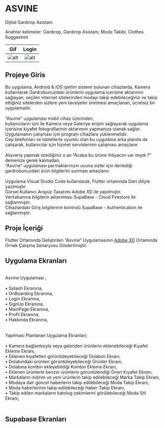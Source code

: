 # ASVINE
Dijital Gardırop Asistanı 

Anahtar kelimeler: Gardırop, Gardırop Asistanı, Moda Takibi, Clothes Suggestion

Gif             |  Login
:-------------------------:|:-------------------------:
![alt](https://github.com/atakandenzakdmr/FSC-Asvine/blob/main/asvine/github/asvine_gif.gif?raw=true)  |  ![alt](https://github.com/atakandenzakdmr/FSC-Asvine/blob/main/asvine/github/asvine_login.png?raw=true)

## Projeye Giris

Bu uygulama, Android & iOS işletim sistemi bulunan cihazlarda, Kamera kullanılarak Gardrobunuzdaki ürünlerin uygulama içerisine aktarmını sağlayan, seçilen internet sitelerinden modayı takip edebileceğiniz ve takip ettiğiniz sitelerden sizlere yeni tavsiyeler üretmesi amaçlanan, ücretsiz bir uygulamadır. <br>
<br>
“Asvine” uygulaması mobil cihaz üzerinden, <br> kullanıcıların izni ile Kamera veya Galeriye erişim sağlayarak uygulama içerisine kiyafet fotograflarinin aktarımını yapmanıza olanak sağlar.<br>Uygulamanın çalışması için program cihazlara yüklenmelidir. <br> Cep telefonları ve tabletlerle uyumlu olan bu uygulama arka planda da çalışarak, kullanıcılar için hizmet servislerinin çalışması amaçlanır. <br>
<br>
Alışveriş yapmak istediğiniz o an “Acaba bu ürüne ihtiyacım var mıydı ?” demenize gerek kalmadan, <br>“Asvine” uygulaması parmaklarınızın ucuna sizler için derlediği gardrobunuzdaki ürün bilgilerini sunması amaçlanır. <br>
<br>
Uygulama Visual Studio Code kullanılarak, Flutter ortamında Dart diliyle yazılmıştır. <br>
Görsel Kullanıcı Arayüz Tasarımı Adobe XD ile yapılmıştır. <br>
Veritabanına bilgilerin aktarılması SupaBase - Cloud Firestore ile sağlanmıştır. <br> 
Cihazlardaki Giriş bilgilerinin kontrolü SupaBase - Authentication ile sağlanmıştır. <br>

## Proje İçeriği
Flutter Ortamında Geliştirilen “Asvine” Uygulamasının
<a href="https://xd.adobe.com/view/39930076-68f6-4173-98bc-bec8389839f9-6cc0/?fullscreen&hints=off" target="_blank">Adobe XD</a> Ortamında Ornek Çalışma Senaryosu Gösterilmiştir.

## Uygulama Ekranları
<br>
Asvine Uygulaması ; <br>
<br>
• Splash Ekranına, <br>
• OnBoarding Ekranına, <br>
• Login Ekranına, <br>
• SignUp Ekranına, <br>
• MainPage Ekranına, <br>
• Profil Ekranına, <br>
• Hakkında Ekranına, <br>
<br>
<br>
Yapilmasi Planlanan Uygulama Ekranlari; <br>
<br>
• Kamera bağlantısıyla veya galeriden ürünlerin eklenebileceği Kıyafet Ekleme Ekranı, <br>
• Eklenen kıyafetleri görüntüleyebileceği Dolabım Ekranı, <br>
• Dolabındaki ürünleri görüntüleyebileceği Ürünler Ekranı, <br>
• Dolabına kombin ekleyebildiği Kombin Ekleme Ekranı, <br>
• Eklenen ürünlerle benzer ürünlerin görüntülendiği Öneri Kıyafet Ekranı, <br>
• Markaların indirim ve yeni ürünlerin takip edilebileceği Marka Takip Ekranı, <br>
• Modaya dair güncel haberlerin takip edilebileceği Moda Takip Ekranı, <br>
• Moda haberlerinin takip edilebileceği Haber Takip Ekranı, <br>
• Takip edilen markaların katolog çekimlerini görülebileceği Moda Stil Ekranı, <br>
<br>

## Supabase Ekranları
